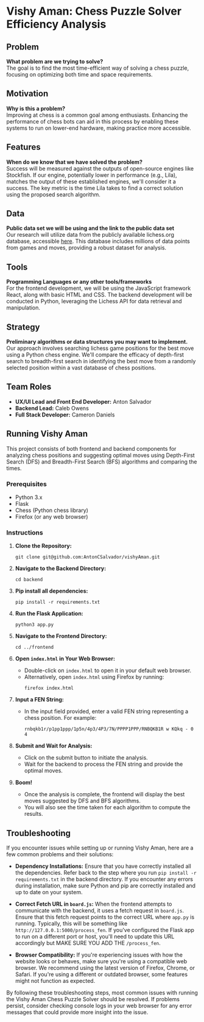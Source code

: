 # Vishy Aman: Chess Puzzle Solver Efficiency Analysis

## Problem

**What problem are we trying to solve?**  
The goal is to find the most time-efficient way of solving a chess puzzle, focusing on optimizing both time and space requirements.

## Motivation

**Why is this a problem?**  
Improving at chess is a common goal among enthusiasts. Enhancing the performance of chess bots can aid in this process by enabling these systems to run on lower-end hardware, making practice more accessible.

## Features

**When do we know that we have solved the problem?**  
Success will be measured against the outputs of open-source engines like Stockfish. If our engine, potentially lower in performance (e.g., Lila), matches the output of these established engines, we'll consider it a success. The key metric is the time Lila takes to find a correct solution using the proposed search algorithm.

## Data

**Public data set we will be using and the link to the public data set**  
Our research will utilize data from the publicly available lichess.org database, accessible [here](https://database.lichess.org/). This database includes millions of data points from games and moves, providing a robust dataset for analysis.

## Tools

**Programming Languages or any other tools/frameworks**  
For the frontend development, we will be using the JavaScript framework React, along with basic HTML and CSS. The backend development will be conducted in Python, leveraging the Lichess API for data retrieval and manipulation.

## Strategy

**Preliminary algorithms or data structures you may want to implement.**  
Our approach involves searching lichess game positions for the best move using a Python chess engine. We'll compare the efficacy of depth-first search to breadth-first search in identifying the best move from a randomly selected position within a vast database of chess positions.

## Team Roles

- **UX/UI Lead and Front End Developer:** Anton Salvador
- **Backend Lead:** Caleb Owens
- **Full Stack Developer:** Cameron Daniels

## Running Vishy Aman

This project consists of both frontend and backend components for analyzing chess positions and suggesting optimal moves using Depth-First Search (DFS) and Breadth-First Search (BFS) algorithms and comparing the times.

### Prerequisites
- Python 3.x
- Flask
- Chess (Python chess library)
- Firefox (or any web browser)

### Instructions

1. **Clone the Repository:**
    ```
    git clone git@github.com:AntonCSalvador/vishyAman.git
    ```

2. **Navigate to the Backend Directory:**
    ```
    cd backend
    ```

2. **Pip install all dependencies:**
    ```
    pip install -r requirements.txt
    ```

3. **Run the Flask Application:**
    ```
    python3 app.py
    ```

4. **Navigate to the Frontend Directory:**
    ```
    cd ../frontend
    ```

5. **Open `index.html` in Your Web Browser:**
    - Double-click on `index.html` to open it in your default web browser.
    - Alternatively, open `index.html` using Firefox by running:
        ```
        firefox index.html
        ```

6. **Input a FEN String:**
    - In the input field provided, enter a valid FEN string representing a chess position. For example:
        ```
        rnbqkb1r/p1pp1ppp/1p5n/4p3/4P3/7N/PPPP1PPP/RNBQKB1R w KQkq - 0 4
        ```

7. **Submit and Wait for Analysis:**
    - Click on the submit button to initiate the analysis.
    - Wait for the backend to process the FEN string and provide the optimal moves.

8. **Boom!**
    - Once the analysis is complete, the frontend will display the best moves suggested by DFS and BFS algorithms.
    - You will also see the time taken for each algorithm to compute the results.

## Troubleshooting

If you encounter issues while setting up or running Vishy Aman, here are a few common problems and their solutions:

- **Dependency Installations:** Ensure that you have correctly installed all the dependencies. Refer back to the step where you run `pip install -r requirements.txt` in the backend directory. If you encounter any errors during installation, make sure Python and pip are correctly installed and up to date on your system.

- **Correct Fetch URL in `board.js`:** When the frontend attempts to communicate with the backend, it uses a fetch request in `board.js`. Ensure that this fetch request points to the correct URL where `app.py` is running. Typically, this will be something like `http://127.0.0.1:5000/process_fen`. If you've configured the Flask app to run on a different port or host, you'll need to update this URL accordingly but MAKE SURE YOU ADD THE `/process_fen`.

- **Browser Compatibility:** If you're experiencing issues with how the website looks or behaves, make sure you're using a compatible web browser. We recommend using the latest version of Firefox, Chrome, or Safari. If you're using a different or outdated browser, some features might not function as expected.

By following these troubleshooting steps, most common issues with running the Vishy Aman Chess Puzzle Solver should be resolved. If problems persist, consider checking console logs in your web browser for any error messages that could provide more insight into the issue.
